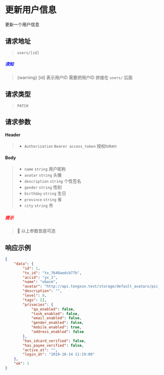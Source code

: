 # 更新用户信息

更新一个用户信息

## 请求地址

> `users/[id]`

##### <font color="blue">须知</font>

> {warning} [id] 表示用户ID 需要把用户ID 拼接在 `users/` 后面

## 请求类型

> `PATCH`

## 请求参数

#### Header

> - `Authorization` `Bearer access_token` 授权token

#### Body

> - `name` `string` 用户昵称
> - `avatar` `string` 头像
> - `description` `string` 个性签名
> - `gender` `string` 性别
> - `birthday` `string` 生日
> - `province` `string` 省
> - `city` `string` 市

##### <font color="red">提示</font>

> :open_hands: 以上参数皆是可选

## 响应示例

```json
{
    "data": {
        "id": 1,
        "tx_id": "tx_7640aedcb77b",
        "accid": "yx_1",
        "name": "obacm",
        "avatar": "http://api.tongxun.test/storage/default_avatars/pic_020.jpg",
        "description": "",
        "level": 0,
        "tags": [],
        "privacies": {
            "qa_enabled": false,
            "task_enabled": false,
            "email_enabled": false,
            "gender_enabled": false,
            "mobile_enabled": true,
            "address_enabled": false
        },
        "has_idcard_verified": false,
        "has_payee_verified": false,
        "active_at": "",
        "login_at": "2019-10-14 11:19:00"
    },
    "ok": 1
}
```